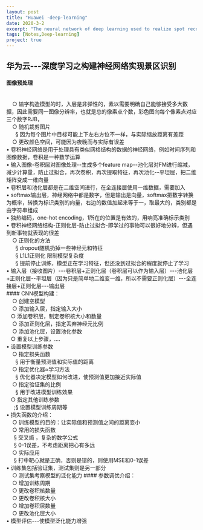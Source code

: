 ```yaml
---
layout: post
title: "Huawei -deep-learning"
date: 2020-3-2
excerpt: "The neural network of deep learning used to realize spot recognition"
tags: [Notes,Deep-learning]
project: true
---
```

##  华为云---深度学习之构建神经网络实现景区识别

####  图像预处理
<br>
 &nbsp;  &nbsp; ○ 输字构造模型的时，入层是非弹性的，素以需要明确自己能够接受多大数据，因此需要同一图像分辨率，也就是总的像素点个数，彩色图向每个像素点对应三个数字RJB，
 <br>
 &nbsp; &nbsp; ○ 随机裁剪图片
 <br>
&nbsp; &nbsp;  &nbsp; § 因为每个图片中目标可能上下左右方位不一样，与实际缩放距离有差距
<br>
&nbsp; &nbsp; ○ 更改颜色空间，可能因为夜晚而与实际有误差
<br>
• 卷积神经网络是用于处理具有类似网格结构的数据的神经网络，例如时间序列和图像数据，卷积是一种数学运算
<br>
• 输入图像-卷积层对图像处理--生成多个feature map--池化层对FM进行缩减，减少计算量，防止过拟合，再次卷积，再次提取特征，再次池化--平坦层，把二维矩阵变成一维向量
<br>
• 卷积层和池化层都是在二维空间进行，在全连接层使用一维数据，需要加入
<br>
• softmax输出层，神经网络中都是数字，但是输出是向量，softmax把数字转换为概率，转换为标识类别的向量，右边的数值加起来等于一，取最大的，类别都是由字符串组成
<br>
• 独热编码，one-hot encoding，1所在的位置是有效的，用响亮准确标示类别
<br>
• 卷积神经网络结构-正则化层-防止过拟合-即学过的事物可以很好地分辨，但遇到新事物就表现的很差
<br>
&nbsp; &nbsp;  ○ 正则化的方法
<br>
&nbsp;  &nbsp; &nbsp; § dropout随机扔掉一些神经元和特征
<br>
&nbsp;  &nbsp; &nbsp; § L1L1正则化 限制模型复杂度
<br>
&nbsp;  &nbsp; &nbsp; § 提前停止训练，模型正在学习特征，但还没到过拟合的程度就停止了学习
<br>
• 输入层（接收图片）---卷积层+正则化层（卷积层可以作为输入层）---池化层+正则化层--平坦层（因为只是简单地二维变一维，所以不需要正则化层）---全连接层+正则化层---输出层
<br>
#### CNN模型构建：
<br>
&nbsp; &nbsp; ○ 创建空模型
<br>
&nbsp; &nbsp; ○ 添加输入层，指定输入大小
<br>
&nbsp;&nbsp;  ○ 添加卷积层，制定卷积核大小和数量
<br>
&nbsp; &nbsp; ○ 添加正则化层，指定丢弃神经元比例
<br>
&nbsp; &nbsp; ○ 添加池化层，设置池化参数
<br>
&nbsp;&nbsp;  ○ 重复以上步骤，….
<br>
• 设置模型训练参数
<br>
&nbsp; &nbsp; ○ 指定损失函数
<br>
&nbsp; &nbsp; &nbsp; § 用于衡量预测值和实际值的距离
<br>
&nbsp; &nbsp; ○ 指定优化器≈学习方法
<br>
&nbsp; &nbsp; &nbsp; § 优化器决定模型如何改进，使预测值更加接近实际值
<br>
&nbsp; &nbsp;  ○ 指定验证集的比例
<br>
&nbsp; &nbsp; &nbsp; § 用于改进模型训练效果
<br>
&nbsp;&nbsp; ○ 指定其他训练参数
<br>&nbsp; &nbsp&nbsp; ;§ 设置模型训练周期等
<br>• 损失函数的介绍：
<br>&nbsp; &nbsp; ○ 训练模型的目的：让实际值和预测值之间的距离变小
<br>&nbsp; &nbsp; ○ 常用的损失函数
<br>&nbsp; &nbsp;&nbsp; § 交叉熵 ，复杂的数学公式
<br>&nbsp;&nbsp; &nbsp; § 0-1误差，不考虑距离把心有多远
<br>&nbsp; &nbsp; ○ 实际应用
<br>&nbsp;&nbsp; &nbsp; § 打中靶心就是正确，否则是错的，则使用MSE和0-1误差
<br>• 训练集包括验证集，测试集则是另一部分
<br>&nbsp; &nbsp; ○ 测试集考察模型的泛化能力
#### 参数调优介绍：
<br>&nbsp; &nbsp; ○ 增加训练周期
<br>&nbsp; &nbsp; ○ 更改卷积核数量
<br>&nbsp; &nbsp; ○ 更改卷积核大小
<br>&nbsp; &nbsp; ○ 增加卷积层数量
<br>&nbsp; &nbsp; ○ 更改池化层大小
<br>• 模型评估---使模型泛化能力增强


